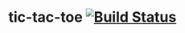 # tic-tac-toe [![Build Status](https://travis-ci.org/xelamanster/tic-tac-toe.svg?branch=master)](https://travis-ci.org/xelamanster/tic-tac-toe)
